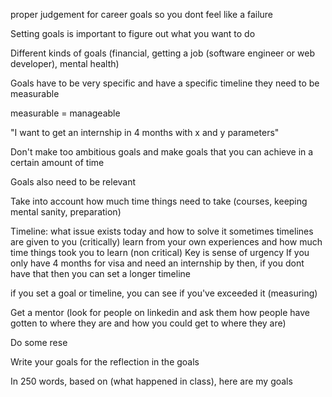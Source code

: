 proper judgement for career goals so you dont feel like a failure

Setting goals is important to figure out what you want to do

Different kinds of goals (financial, getting a job (software engineer or web developer), mental health)

Goals have to be very specific and have a specific timeline
they need to be measurable

measurable = manageable

"I want to get an internship in 4 months with x and y parameters"

Don't make too ambitious goals and make goals that you can achieve in a certain amount of time

Goals also need to be relevant

Take into account how much time things need to take (courses, keeping mental sanity, preparation)

Timeline: what issue exists today and how to solve it
sometimes timelines are given to you (critically)
learn from your own experiences and how much time things took you to learn (non critical)
Key is sense of urgency 
If you only have 4 months for visa and need an internship by then, if you dont have that then you can set a longer timeline

if you set a goal or timeline, you can see if you've exceeded it (measuring)

Get a mentor (look for people on linkedin and ask them how people have gotten to where they are and how you could get to where they are)

Do some rese

Write your goals for the reflection in the goals

In 250 words, based on (what happened in class), here are my goals